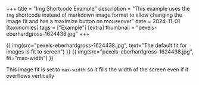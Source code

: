 +++
title = "Img Shortcode Example"
description = "This example uses the `img` shortcode instead of markdown image format to allow changing the image fit and has a maximize button on mouseover"
date = 2024-11-01
[taxonomies]
tags = ["Example"]
[extra]
thumbnail = "pexels-eberhardgross-1624438.jpg"
+++

{{ img(src="pexels-eberhardgross-1624438.jpg", text="The default fit for images is fit to screen") }}
{{ img(src="pexels-eberhardgross-1624438.jpg", fit="max-width") }}

This image fit is set to `max-width` so it fills the width of the screen even if it overflows vertically
